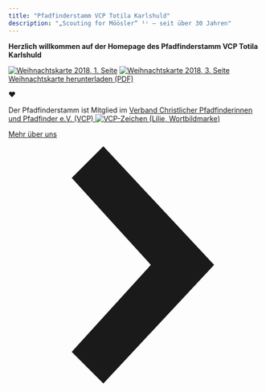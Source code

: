 ```yaml
---
title: "Pfadfinderstamm VCP Totila Karlshuld"
description: "„Scouting for Möösler“ ¹⁾ — seit über 30 Jahren"
---
```


**Herzlich willkommen auf der Homepage des Pfadfinderstamm VCP Totila Karlshuld**

[![Weihnachtskarte 2018, 1. Seite](/assets/xmas2018_1_1.jpg)](/assets/VCP-Totila_Weihnachtskarte_2018_web.pdf)
[![Weihnachtskarte 2018, 3. Seite](/assets/xmas2018_2_1.jpg)](/assets/VCP-Totila_Weihnachtskarte_2018_web.pdf)
[Weihnachtskarte herunterladen (PDF)](/assets/VCP-Totila_Weihnachtskarte_2018_web.pdf)

❤

Der Pfadfinderstamm ist Mitglied im [Verband Christlicher Pfadfinderinnen und Pfadfinder e.V. (VCP) ![VCP-Zeichen (Lilie, Wortbildmarke)](/assets/VCP-Wortbildmarke-RGB-400px.png)](http://www.vcp.de/)

<div class="flex items-center justify-center pa4">
  <a href="/ueber-uns/" class="f5 no-underline black bg-animate hover-bg-black hover-white inline-flex items-center pa3 ba border-box">
    <span class="pr1">Mehr über uns</span>
    <svg class="w1" data-icon="chevronRight" viewBox="0 0 32 32" style="fill:currentcolor">
      <title>chevronRight icon</title>
      <path d="M12 1 L26 16 L12 31 L8 27 L18 16 L8 5 z"></path>
    </svg>
  </a>
</div>